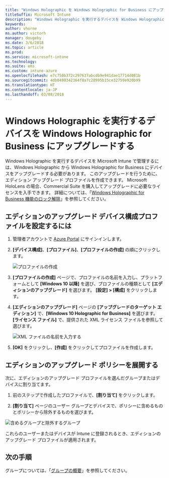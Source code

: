 ```yaml
---
title: "Windows Holographic を Windows Holographic for Business にアップグレードする"
titleSuffix: Microsoft Intune
description: "Windows Holographic を実行するデバイスを Windows Holographic for Business にアップグレードする方法について説明します"
keywords: 
author: vhorne
ms.author: victorh
manager: dougeby
ms.date: 3/6/2018
ms.topic: article
ms.prod: 
ms.service: microsoft-intune
ms.technology: 
ms.suite: ems
ms.custom: intune-azure
ms.openlocfilehash: e7c750b372c297637abcdb9e941dae17714d081b
ms.sourcegitcommit: 4db0498342364f8a7c28995b15ce32759e920b99
ms.translationtype: HT
ms.contentlocale: ja-JP
ms.lasthandoff: 03/08/2018
---
```

# <a name="upgrade-devices-running-windows-holographic-to-windows-holographic-for-business"></a>Windows Holographic を実行するデバイスを Windows Holographic for Business にアップグレードする


Windows Holographic を実行するデバイスを Microsoft Intune で管理するには、Windows Holographic から Windows Holographic for Business にデバイスをアップグレードする必要があります。 このアップグレードを行うために、エディション アップグレード プロファイルを作成できます。 Microsoft HoloLens の場合、Commercial Suite を購入してアップグレードに必要なライセンスを入手できます。 詳細については、「[Windows Holographic for Business 機能のロック解除](https://docs.microsoft.com/en-us/hololens/hololens-upgrade-enterprise)」を参照してください。

## <a name="to-set-up-an-edition-upgrade-device-configuration-profile"></a>エディションのアップグレード デバイス構成プロファイルを設定するには

1. 管理者アカウントで [Azure Portal](https://portal.azure.com) にサインインします。


2.  **[デバイス構成]**、**[プロファイル]**、**[プロファイルの作成]** の順にクリックします。

    ![プロファイルの作成](media/Holographic-create-profile.png)

3.  **[プロファイルの作成]** ページで、プロファイルの名前を入力し、プラットフォームとして **[Windows 10 以降]** を選び、プロファイルの種類として **[エディションのアップグレード]** を選びます。 **[設定] > [構成]** をクリックします。

5. **[エディションのアップグレード]** ページの **[アップグレードのターゲット エディション]** で、**[Windows 10 Holographic for Business]** を選びます。 **[ライセンス ファイル]** で、提供された XML ライセンス ファイルを参照して選びます。

    ![XML ファイルの名前を入力する](media/Holographic-edition-upgrade.png)
 
5.  **[OK]** をクリックし、**[作成]** をクリックしてプロファイルを作成します。


## <a name="deploy-the-edition-upgrade-policy"></a>エディションのアップグレード ポリシーを展開する

次に、エディションのアップグレード プロファイルを選んだグループまたはデバイスに割り当てます。

1. 前のステップで作成したプロファイルで、**[割り当て]** をクリックします。

2. **[割り当て]** ページのユーザー グループとデバイスで、ポリシーに含めるものとポリシーから除外するものを選びます。

![含めるグループと除外するグループ](media/Holographic-groups.PNG)

これらのユーザーまたはデバイスが Intune に登録されるとき、エディションのアップグレード プロファイルが適用されます。 

## <a name="next-steps"></a>次の手順

グループについては、「[グループの概要](get-started-groups.md)」を参照してください。


